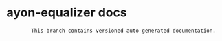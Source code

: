 # ayon-equalizer docs

            This branch contains versioned auto-generated documentation.

            